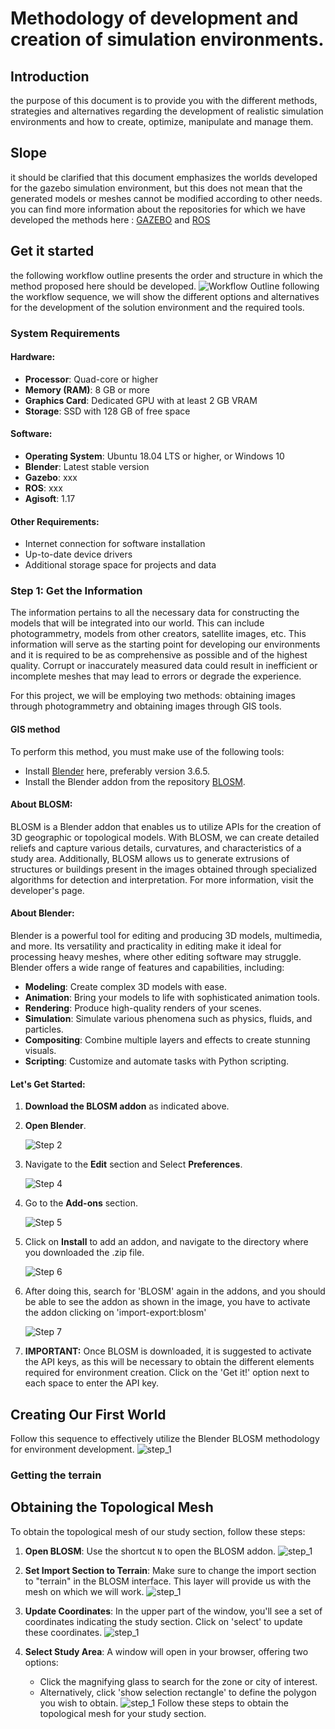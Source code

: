 # Methodology of development and creation of simulation environments.
## Introduction
the purpose of this document is to provide you with the different methods, strategies and alternatives regarding the development of realistic simulation environments and how to create, optimize, manipulate and manage them.
## Slope
it should be clarified that this document emphasizes the worlds developed for the gazebo simulation environment, but this does not mean that the generated models or meshes cannot be modified according to other needs.
you can find more information about the repositories for which we have developed the methods here :
[GAZEBO](https://github.com/gazebosim) and [ROS]()
## Get it started
the following workflow outline presents the order and structure in which the method proposed here should be developed.
![Workflow Outline](https://github.com/jebaeros/Worlds_documentation/raw/main/metodology.png)
following the workflow sequence, we will show the different options and alternatives for the development of the solution environment and the required tools.
### System Requirements

#### Hardware:

- **Processor**: Quad-core or higher
- **Memory (RAM)**: 8 GB or more
- **Graphics Card**: Dedicated GPU with at least 2 GB VRAM
- **Storage**: SSD with 128 GB of free space

#### Software:

- **Operating System**: Ubuntu 18.04 LTS or higher, or Windows 10
- **Blender**: Latest stable version
- **Gazebo**: xxx
- **ROS**: xxx
- **Agisoft**: 1.17

#### Other Requirements:

- Internet connection for software installation
- Up-to-date device drivers
- Additional storage space for projects and data

### Step 1: Get the Information

The information pertains to all the necessary data for constructing the models that will be integrated into our world. This can include photogrammetry, models from other creators, satellite images, etc. This information will serve as the starting point for developing our environments and it is required to be as comprehensive as possible and of the highest quality. Corrupt or inaccurately measured data could result in inefficient or incomplete meshes that may lead to errors or degrade the experience.

For this project, we will be employing two methods: obtaining images through photogrammetry and obtaining images through GIS tools.

#### GIS method
To perform this method, you must make use of the following tools:

- Install [Blender](https://blender.org/) here, preferably version 3.6.5.
- Install the Blender addon from the repository [BLOSM](https://github.com/vvoovv/blosm).
#### About BLOSM:

BLOSM is a Blender addon that enables us to utilize APIs for the creation of 3D geographic or topological models. With BLOSM, we can create detailed reliefs and capture various details, curvatures, and characteristics of a study area. Additionally, BLOSM allows us to generate extrusions of structures or buildings present in the images obtained through specialized algorithms for detection and interpretation. For more information, visit the developer's page.


#### About Blender:

Blender is a powerful tool for editing and producing 3D models, multimedia, and more. Its versatility and practicality in editing make it ideal for processing heavy meshes, where other editing software may struggle. Blender offers a wide range of features and capabilities, including:
- **Modeling**: Create complex 3D models with ease.
- **Animation**: Bring your models to life with sophisticated animation tools.
- **Rendering**: Produce high-quality renders of your scenes.
- **Simulation**: Simulate various phenomena such as physics, fluids, and particles.
- **Compositing**: Combine multiple layers and effects to create stunning visuals.
- **Scripting**: Customize and automate tasks with Python scripting.
#### Let's Get Started:

1. **Download the BLOSM addon** as indicated above.

2. **Open Blender**.
   
   ![Step 2](https://github.com/jebaeros/Worlds_documentation/blob/main/gis%20method/1.png)

3. Navigate to the **Edit** section and Select **Preferences**.
   
   ![Step 4](https://github.com/jebaeros/Worlds_documentation/blob/main/gis%20method/3.png)

5. Go to the **Add-ons** section.
   
   ![Step 5](https://github.com/jebaeros/Worlds_documentation/blob/main/gis%20method/4.png)

6. Click on **Install** to add an addon, and navigate to the directory where you downloaded the .zip file.
   
   ![Step 6](https://github.com/jebaeros/Worlds_documentation/blob/main/gis%20method/5.png)

7. After doing this, search for 'BLOSM' again in the addons, and you should be able to see the addon as shown in the image, you have to activate the addon clicking on 'import-export:blosm'
   
   ![Step 7](https://github.com/jebaeros/Worlds_documentation/blob/main/gis%20method/7.png)

8. **IMPORTANT:** Once BLOSM is downloaded, it is suggested to activate the API keys, as this will be necessary to obtain the different elements required for environment creation. Click on the 'Get it!' option next to each space to enter the API key.
## Creating Our First World
Follow this sequence to effectively utilize the Blender BLOSM methodology for environment development.
![step_1](https://github.com/jebaeros/Worlds_documentation/blob/main/gis%20method/25.png)
### Getting the terrain
## Obtaining the Topological Mesh
To obtain the topological mesh of our study section, follow these steps:

1. **Open BLOSM**: Use the shortcut `N` to open the BLOSM addon.
![step_1](https://github.com/jebaeros/Worlds_documentation/blob/main/gis%20method/11.png)
2. **Set Import Section to Terrain**: Make sure to change the import section to "terrain" in the BLOSM interface. This layer will provide us with the mesh on which we will work.
![step_1](https://github.com/jebaeros/Worlds_documentation/blob/main/gis%20method/12.png)
3. **Update Coordinates**: In the upper part of the window, you'll see a set of coordinates indicating the study section. Click on 'select' to update these coordinates.
![step_1](https://github.com/jebaeros/Worlds_documentation/blob/main/gis%20method/13.png)
4. **Select Study Area**: A window will open in your browser, offering two options:

   - Click the magnifying glass to search for the zone or city of interest.
   - Alternatively, click 'show selection rectangle' to define the polygon you wish to obtain.
![step_1](https://github.com/jebaeros/Worlds_documentation/blob/main/gis%20method/14.png)
Follow these steps to obtain the topological mesh for your study section.


